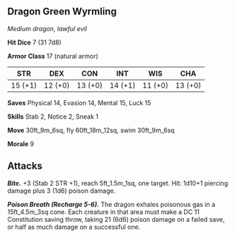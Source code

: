 ## Dragon Green Wyrmling

*Medium dragon, lawful evil*

**Hit Dice** 7 (31 7d8)

**Armor Class** 17 (natural armor)

| STR     | DEX     | CON     | INT     | WIS     | CHA     |
|---------|---------|---------|---------|---------|---------|
| 15 (+1) | 12 (+0) | 13 (+0) | 14 (+1) | 11 (+0) | 13 (+0) |

**Saves** Physical 14, Evasion 14, Mental 15, Luck 15

**Skills** Stab 2, Notice 2, Sneak 1

**Move** 30ft_9m_6sq, fly 60ft_18m_12sq, swim 30ft_9m_6sq

**Morale** 9

## Attacks

***Bite.*** +3 (Stab 2 STR +1), reach 5ft_1.5m_1sq, one target. Hit: 1d10+1 piercing damage plus 3 (1d6) poison damage.

***Poison Breath (Recharge 5-6).*** The dragon exhales poisonous gas in a 15ft_4.5m_3sq cone. Each creature in that area must make a DC 11 Constitution saving throw, taking 21 (6d6) poison damage on a failed save, or half as much damage on a successful one.

